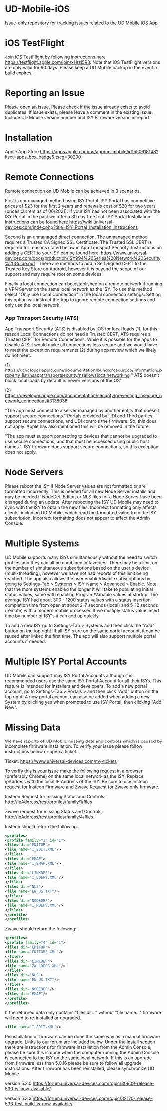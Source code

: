 # UD-Mobile-iOS
Issue-only repository for tracking issues related to the UD Mobile iOS App

# iOS TestFlight 
Join iOS TestFlight by following instructions here https://testflight.apple.com/join/xHtzI5R3.  Note that iOS TestFlight versions are only valid for 90 days. Please keep a UD Mobile backup in the event a build expires.


# Reporting an Issue
Please open an [issue](https://github.com/UniversalDevicesInc/UD-Mobile-iOS/issues).
Please check if the issue already exists to avoid duplicates. If issue exists, please leave a comment in the existing issue.
Include UD Mobile version number and ISY Firmware version in report.

# Installation
Apple App Store https://apps.apple.com/us/app/ud-mobile/id1550618148?itsct=apps_box_badge&itscg=30200

# Remote Connections
Remote connection on UD Mobile can be achieved in 3 scenarios.

First is our managed method using ISY Portal. ISY Portal has competitive prices of $23 for the first 2 years and renewals cost of $20 for two years (prices current as of 06/2021). If your ISY has not been associated with the ISY Portal in the past we offer a 30 day free trial. ISY Portal Installation instructions can be found here https://wiki.universal-devices.com/index.php?title=ISY_Portal_Installation_Instructions

Second is an unmanaged direct connection. The unmanaged method requires a Trusted CA Signed SSL Certificate. The Trusted SSL CERT is required for reasons stated below in App Transport Security. Instructions on adding a CERT to your ISY can be found here: https://www.universal-devices.com/docs/production/ISY994%20Series%20Network%20Security%20Guide.pdf . There are methods to add a Self Signed CERT to the Trusted Key Store on Android, however it is beyond the scope of our support and may require root on some devices.

Finally a local connection can be established on a remote network if running a VPN Server on the same local network as the ISY. To use this method select "Only use Local Connection" in the local connection settings. Setting this option will instruct the App to ignore remote connection settings and only use the local network.

### App Transport Security (ATS)
App Transport Security (ATS) is disabled by iOS for local loads (1), for this reason Local Connections do not need a Trusted CERT, ATS requires a Trusted CERT for Remote Connections.
While it is possible for the apps to disable ATS it would make all connections less secure and we would have to meet the exception requirements (2) during app review which we likely do not meet.

(1) https://developer.apple.com/documentation/bundleresources/information_property_list/nsapptransportsecurity/nsallowslocalnetworking " ATS doesn’t block local loads by default in newer versions of the OS"

(2) https://developer.apple.com/documentation/security/preventing_insecure_network_connections#3138036 

"The app must connect to a server managed by another entity that doesn’t support secure connections."  Portals provided by UDI and Third parties support secure connections, and UDI controls the firmware. So, this does not apply.  Apple has also mentioned this will be removed in the future.

"The app must support connecting to devices that cannot be upgraded to use secure connections, and that must be accessed using public host names.".  ISY firmware does support secure connections, so this exception does not apply.


# Node Servers
Please reboot the ISY if Node Server values are not formatted or are formatted incorrectly.  This is needed for all new Node Server installs and may be needed if NodeDef, Editor, or NLS files for a Node Server have been changed during an update.  After rebooting the ISY UD Mobile may need to sync with the ISY to obtain the new files. Incorrect formatting only affects clients, including UD Mobile, which read the formatted value from the ISY subscription.  Incorrect formatting does not appear to affect the Admin Console.

# Multiple Systems
UD Mobile supports many ISYs simultaneously without the need to switch profiles and they can all be combined in favorites.  There may be a limit on the number of simultaneous subscriptions based on the user's device (multi-threading), however we have not had reports of this limit being reached.  The app also allows the user enable/disable subscriptions by going to Settings-Tab > Systems > ISY-Name > Advanced > Enable.  Note that the more systems enabled the longer it will take to populating initial status values, same with enabling Program/Variable values at startup.  The average ISY had about 300 - 1200 status values with a status insertion completion time from open at about 2-7 seconds (local) and 5-12 seconds (remote) with a modern mobile processer. If we multiply status value insert time by number of ISY's it can add up quickly.

To add a new ISY go to Settings-Tab > Systems and then click the "Add" button on the top right.  If all ISY's are on the same portal account, it can be reused after linked the first time.  The app will also support multiple portal accounts if needed. 

# Multiple ISY Portal Accounts
UD Mobile can support may ISY Portal Accounts although it is recommended users use the same ISY Portal Account for all their ISYs.  This feature is intended for installers and developers.  To add a new portal account, go to Settings-Tab > Portals > and then click "Add" button on the top right.  A new portal account can also be added when adding a new System by clicking yes when prompted to use ISY Portal, then clicking "Add New".

# Missing Data
We have reports of UD Mobile missing data and controls which is caused by incomplete firmware installation.  To verify your issue please follow instructions below or open a ticket.

Ticket:
https://www.universal-devices.com/my-tickets

To verify this is your issue make the following request in a browser (preferably Chrome) on the same local network as the ISY. Replace ipAddress with the local IP Address of the ISY. Be sure to use Insteon request for Insteon Firmware and Zwave Request for Zwave only firmware.

Insteon Request for missing Status and Controls:
http://ipAddress/rest/profiles/family/1/files  

Zwave request for missing Status and Controls:
http://ipAddress/rest/profiles/family/4/files

Insteon should return the following.  
      
```xml
<profiles>
<profile family="1" id="1">
<files dir="EDITOR">
<file name="I_EDIT.XML"/>
</files>
<files dir="EMAP">
<file name="I_EMAP.XML"/>
</files>
<files dir="LINKDEF">
<file name="I_LDEFS.XML"/>
</files>
<files dir="NLS">
<file name="EN_US.TXT"/>
</files>
<files dir="NODEDEF">
<file name="I_NDEFS.XML"/>
</files>
</profile>
</profiles>
```

Zwave should return the following:

```xml
<profiles>
<profile family="4" id="1">
<files dir="EDITOR">
<file name="EDITORS.XML"/>
</files>
<files dir="LINKDEF">
<file name="ZW_LDEFS.XML"/>
</files>
<files dir="NLS">
<file name="EN_US.TXT"/>
</files>
<files dir="NODEDEF"/>
<files dir="EMAP"/>
</profile>
</profiles>
```

If the returned data only contains "files dir..." without "file name..." firmware will need to re-installed or upgraded.  
```xml 
<file name="I_EDIT.XML"/>
```      

Reinstallation of firmware can be done the same way as a manual firmware upgrade.  Links to our forum are included below, Under the Install section there are instructions for firmware installation from the Admin Console, please be sure this is done when the computer running the Admin Console is connected to the ISY on the same local network.  If this is an upgrade from firmware less than 5.0.16 please be sure to follow all upgrade instructions.  After firmware has been reinstalled, please synchronize UD Mobile.

version 5.3.0
https://forum.universal-devices.com/topic/30939-release-530-is-now-available/

version 5.3.3
https://forum.universal-devices.com/topic/32170-release-533-test-build-is-now-available/

